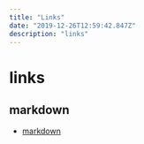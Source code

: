 ```yaml
---
title: "Links"
date: "2019-12-26T12:59:42.847Z"
description: "links"
---
```


# links

## markdown
* [markdown](https://guides.github.com/features/mastering-markdown/)